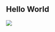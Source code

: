 ## Hello World
<img src = "https://i.pinimg.com/originals/f5/36/01/f53601133f236d1cb167ac19f05a3d60.gif">

